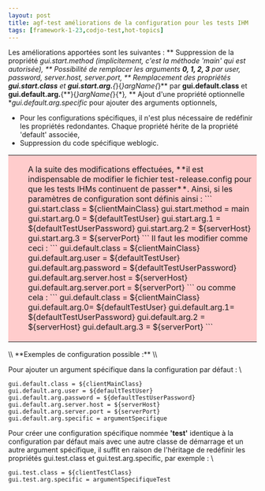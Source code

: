 ```yaml
---
layout: post
title: agf-test améliorations de la configuration pour les tests IHM
tags: [framework-1-23,codjo-test,hot-topics]
---
```

Les améliorations apportées sont les suivantes :
** Suppression de la propriété **gui.start.method* (implicitement, c'est la méthode 'main' qui est autorisée),
** Possibilité de remplacer les arguments **0, 1, 2, 3** par **user, password, server.host, server.port*,
** Remplacement des propriétés **gui.start.class** et **gui.start.arg.**{**}{_}argName{_}** par **gui.default.class** et **gui.default.arg.**{**}{_}argName{_}{*}_,_
** Ajout d'une propriété optionnelle **gui.default.arg.specific* pour ajouter des arguments optionnels,
* Pour les configurations spécifiques, il n'est plus nécessaire de redéfinir les propriétés redondantes. Chaque propriété hérite de la propriété 'default' associée,
* Suppression du code spécifique weblogic.

<table style='background-color: #FFCCCC;'>
       <colgroup><col width='24'><col></colgroup>
         <tr>
           <td valign='top'><img src='attachments/forbidden.gif' width='16' height='16' align='absmiddle' alt='' border='0'></td>
           <td><p>A la suite des modifications effectuées, **il est indispensable de modifier le fichier test-release.config pour que les tests IHMs continuent de passer**. Ainsi, si les paramètres de configuration sont définis ainsi :
```
gui.start.class = ${clientMainClass}
gui.start.method = main
gui.start.arg.0 = ${defaultTestUser}
gui.start.arg.1 = ${defaultTestUserPassword}
gui.start.arg.2 = ${serverHost}
gui.start.arg.3 = ${serverPort}
```
Il faut les modifier comme ceci :
```
gui.default.class = ${clientMainClass}
gui.default.arg.user = ${defaultTestUser}
gui.default.arg.password = ${defaultTestUserPassword}
gui.default.arg.server.host = ${serverHost}
gui.default.arg.server.port = ${serverPort}
```
ou comme cela :
```
gui.default.class = ${clientMainClass}
gui.default.arg.0= ${defaultTestUser}
gui.default.arg.1= ${defaultTestUserPassword}
gui.default.arg.2 = ${serverHost}
gui.default.arg.3 = ${serverPort}
```
</p></td>
          </tr>
</table>
\\
**Exemples de configuration possible :**
\\

Pour ajouter un argument spécifique dans la configuration par défaut :
\\
```
gui.default.class = ${clientMainClass}
gui.default.arg.user = ${defaultTestUser}
gui.default.arg.password = ${defaultTestUserPassword}
gui.default.arg.server.host = ${serverHost}
gui.default.arg.server.port = ${serverPort}
gui.default.arg.specific = argumentSpecifique
```
Pour créer une configuration spécifique nommée **'test'** identique à la configuration par défaut mais avec une autre classe de démarrage et un autre argument spécifique, il suffit en raison de l'héritage de redéfinir les propriétés gui.test.class et gui.test.arg.specific, par exemple :
\\
```
gui.test.class = ${clientTestClass}
gui.test.arg.specific = argumentSpecifiqueTest
```